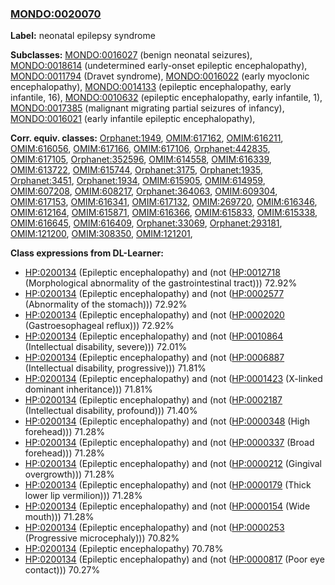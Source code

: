 
### [MONDO:0020070](http://purl.obolibrary.org/obo/MONDO_0020070)
**Label:** neonatal epilepsy syndrome

**Subclasses:** [MONDO:0016027](http://purl.obolibrary.org/obo/MONDO_0016027) (benign neonatal seizures), [MONDO:0018614](http://purl.obolibrary.org/obo/MONDO_0018614) (undetermined early-onset epileptic encephalopathy), [MONDO:0011794](http://purl.obolibrary.org/obo/MONDO_0011794) (Dravet syndrome), [MONDO:0016022](http://purl.obolibrary.org/obo/MONDO_0016022) (early myoclonic encephalopathy), [MONDO:0014133](http://purl.obolibrary.org/obo/MONDO_0014133) (epileptic encephalopathy, early infantile, 16), [MONDO:0010632](http://purl.obolibrary.org/obo/MONDO_0010632) (epileptic encephalopathy, early infantile, 1), [MONDO:0017385](http://purl.obolibrary.org/obo/MONDO_0017385) (malignant migrating partial seizures of infancy), [MONDO:0016021](http://purl.obolibrary.org/obo/MONDO_0016021) (early infantile epileptic encephalopathy), 

**Corr. equiv. classes:** [Orphanet:1949](http://www.orpha.net/ORDO/Orphanet_1949), [OMIM:617162](http://purl.obolibrary.org/obo/OMIM_617162), [OMIM:616211](http://purl.obolibrary.org/obo/OMIM_616211), [OMIM:616056](http://purl.obolibrary.org/obo/OMIM_616056), [OMIM:617166](http://purl.obolibrary.org/obo/OMIM_617166), [OMIM:617106](http://purl.obolibrary.org/obo/OMIM_617106), [Orphanet:442835](http://www.orpha.net/ORDO/Orphanet_442835), [OMIM:617105](http://purl.obolibrary.org/obo/OMIM_617105), [Orphanet:352596](http://www.orpha.net/ORDO/Orphanet_352596), [OMIM:614558](http://purl.obolibrary.org/obo/OMIM_614558), [OMIM:616339](http://purl.obolibrary.org/obo/OMIM_616339), [OMIM:613722](http://purl.obolibrary.org/obo/OMIM_613722), [OMIM:615744](http://purl.obolibrary.org/obo/OMIM_615744), [Orphanet:3175](http://www.orpha.net/ORDO/Orphanet_3175), [Orphanet:1935](http://www.orpha.net/ORDO/Orphanet_1935), [Orphanet:3451](http://www.orpha.net/ORDO/Orphanet_3451), [Orphanet:1934](http://www.orpha.net/ORDO/Orphanet_1934), [OMIM:615905](http://purl.obolibrary.org/obo/OMIM_615905), [OMIM:614959](http://purl.obolibrary.org/obo/OMIM_614959), [OMIM:607208](http://purl.obolibrary.org/obo/OMIM_607208), [OMIM:608217](http://purl.obolibrary.org/obo/OMIM_608217), [Orphanet:364063](http://www.orpha.net/ORDO/Orphanet_364063), [OMIM:609304](http://purl.obolibrary.org/obo/OMIM_609304), [OMIM:617153](http://purl.obolibrary.org/obo/OMIM_617153), [OMIM:616341](http://purl.obolibrary.org/obo/OMIM_616341), [OMIM:617132](http://purl.obolibrary.org/obo/OMIM_617132), [OMIM:269720](http://purl.obolibrary.org/obo/OMIM_269720), [OMIM:616346](http://purl.obolibrary.org/obo/OMIM_616346), [OMIM:612164](http://purl.obolibrary.org/obo/OMIM_612164), [OMIM:615871](http://purl.obolibrary.org/obo/OMIM_615871), [OMIM:616366](http://purl.obolibrary.org/obo/OMIM_616366), [OMIM:615833](http://purl.obolibrary.org/obo/OMIM_615833), [OMIM:615338](http://purl.obolibrary.org/obo/OMIM_615338), [OMIM:616645](http://purl.obolibrary.org/obo/OMIM_616645), [OMIM:616409](http://purl.obolibrary.org/obo/OMIM_616409), [Orphanet:33069](http://www.orpha.net/ORDO/Orphanet_33069), [Orphanet:293181](http://www.orpha.net/ORDO/Orphanet_293181), [OMIM:121200](http://purl.obolibrary.org/obo/OMIM_121200), [OMIM:308350](http://purl.obolibrary.org/obo/OMIM_308350), [OMIM:121201](http://purl.obolibrary.org/obo/OMIM_121201), 

**Class expressions from DL-Learner:**

- [HP:0200134](http://purl.obolibrary.org/obo/HP_0200134) (Epileptic encephalopathy) and (not ([HP:0012718](http://purl.obolibrary.org/obo/HP_0012718) (Morphological abnormality of the gastrointestinal tract))) 72.92%
- [HP:0200134](http://purl.obolibrary.org/obo/HP_0200134) (Epileptic encephalopathy) and (not ([HP:0002577](http://purl.obolibrary.org/obo/HP_0002577) (Abnormality of the stomach))) 72.92%
- [HP:0200134](http://purl.obolibrary.org/obo/HP_0200134) (Epileptic encephalopathy) and (not ([HP:0002020](http://purl.obolibrary.org/obo/HP_0002020) (Gastroesophageal reflux))) 72.92%
- [HP:0200134](http://purl.obolibrary.org/obo/HP_0200134) (Epileptic encephalopathy) and (not ([HP:0010864](http://purl.obolibrary.org/obo/HP_0010864) (Intellectual disability, severe))) 72.01%
- [HP:0200134](http://purl.obolibrary.org/obo/HP_0200134) (Epileptic encephalopathy) and (not ([HP:0006887](http://purl.obolibrary.org/obo/HP_0006887) (Intellectual disability, progressive))) 71.81%
- [HP:0200134](http://purl.obolibrary.org/obo/HP_0200134) (Epileptic encephalopathy) and (not ([HP:0001423](http://purl.obolibrary.org/obo/HP_0001423) (X-linked dominant inheritance))) 71.81%
- [HP:0200134](http://purl.obolibrary.org/obo/HP_0200134) (Epileptic encephalopathy) and (not ([HP:0002187](http://purl.obolibrary.org/obo/HP_0002187) (Intellectual disability, profound))) 71.40%
- [HP:0200134](http://purl.obolibrary.org/obo/HP_0200134) (Epileptic encephalopathy) and (not ([HP:0000348](http://purl.obolibrary.org/obo/HP_0000348) (High forehead))) 71.28%
- [HP:0200134](http://purl.obolibrary.org/obo/HP_0200134) (Epileptic encephalopathy) and (not ([HP:0000337](http://purl.obolibrary.org/obo/HP_0000337) (Broad forehead))) 71.28%
- [HP:0200134](http://purl.obolibrary.org/obo/HP_0200134) (Epileptic encephalopathy) and (not ([HP:0000212](http://purl.obolibrary.org/obo/HP_0000212) (Gingival overgrowth))) 71.28%
- [HP:0200134](http://purl.obolibrary.org/obo/HP_0200134) (Epileptic encephalopathy) and (not ([HP:0000179](http://purl.obolibrary.org/obo/HP_0000179) (Thick lower lip vermilion))) 71.28%
- [HP:0200134](http://purl.obolibrary.org/obo/HP_0200134) (Epileptic encephalopathy) and (not ([HP:0000154](http://purl.obolibrary.org/obo/HP_0000154) (Wide mouth))) 71.28%
- [HP:0200134](http://purl.obolibrary.org/obo/HP_0200134) (Epileptic encephalopathy) and (not ([HP:0000253](http://purl.obolibrary.org/obo/HP_0000253) (Progressive microcephaly))) 70.82%
- [HP:0200134](http://purl.obolibrary.org/obo/HP_0200134) (Epileptic encephalopathy) 70.78%
- [HP:0200134](http://purl.obolibrary.org/obo/HP_0200134) (Epileptic encephalopathy) and (not ([HP:0000817](http://purl.obolibrary.org/obo/HP_0000817) (Poor eye contact))) 70.27%


